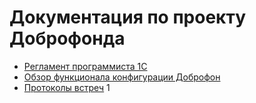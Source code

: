 # Документация по проекту Доброфонда

* <a href="Техническая/Регламент разработки программиста 1С.MD"  >Регламент программиста 1С</a>
* [Обзор функционала конфигурации Доброфон](https://www.youtube.com/channel/UCIlXzqKER_QuUiHYevDh3Og)
* [Протоколы встреч](/Протоколы)
1
